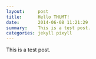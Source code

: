 ```yaml
---
layout:     post
title:      Hello THUMT!
date:       2014-06-08 11:21:29
summary:    This is a test post.
categories: jekyll pixyll
---
```


This is a test post.
